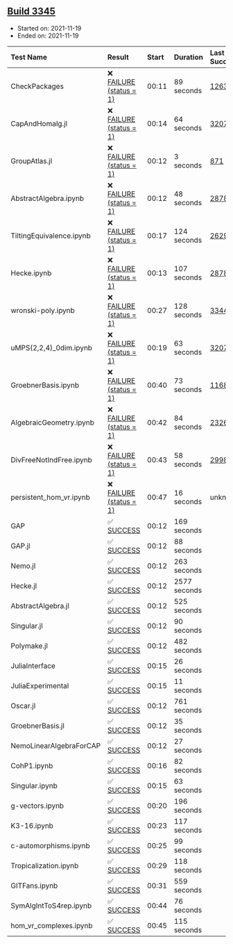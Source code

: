## [Build 3345](https://oscarci.mathematik.uni-kl.de/job/oscar-stable/3345/)

* Started on: 2021-11-19
* Ended on: 2021-11-19

| Test Name    | Result | Start | Duration | Last Success | First Failure |
|:-------------|:-------|:------|:---------|:-------------|:--------------|
| CheckPackages | ❌ [FAILURE (status = 1)](https://oscarci.mathematik.uni-kl.de/job/oscar-stable/3345/artifact/logs/build-3345/CheckPackages.log) | 00:11 | 89 seconds | [1263](https://oscarci.mathematik.uni-kl.de/job/oscar-stable/1263/) | [1264](https://oscarci.mathematik.uni-kl.de/job/oscar-stable/1264/) |
| CapAndHomalg.jl | ❌ [FAILURE (status = 1)](https://oscarci.mathematik.uni-kl.de/job/oscar-stable/3345/artifact/logs/build-3345/CapAndHomalg.jl.log) | 00:14 | 64 seconds | [3207](https://oscarci.mathematik.uni-kl.de/job/oscar-stable/3207/) | [3208](https://oscarci.mathematik.uni-kl.de/job/oscar-stable/3208/) |
| GroupAtlas.jl | ❌ [FAILURE (status = 1)](https://oscarci.mathematik.uni-kl.de/job/oscar-stable/3345/artifact/logs/build-3345/GroupAtlas.jl.log) | 00:12 | 3 seconds | [871](https://oscarci.mathematik.uni-kl.de/job/oscar-stable/871/) | [872](https://oscarci.mathematik.uni-kl.de/job/oscar-stable/872/) |
| AbstractAlgebra.ipynb | ❌ [FAILURE (status = 1)](https://oscarci.mathematik.uni-kl.de/job/oscar-stable/3345/artifact/logs/build-3345/AbstractAlgebra.ipynb.log) | 00:12 | 48 seconds | [2878](https://oscarci.mathematik.uni-kl.de/job/oscar-stable/2878/) | [2879](https://oscarci.mathematik.uni-kl.de/job/oscar-stable/2879/) |
| TiltingEquivalence.ipynb | ❌ [FAILURE (status = 1)](https://oscarci.mathematik.uni-kl.de/job/oscar-stable/3345/artifact/logs/build-3345/TiltingEquivalence.ipynb.log) | 00:17 | 124 seconds | [2629](https://oscarci.mathematik.uni-kl.de/job/oscar-stable/2629/) | [2630](https://oscarci.mathematik.uni-kl.de/job/oscar-stable/2630/) |
| Hecke.ipynb | ❌ [FAILURE (status = 1)](https://oscarci.mathematik.uni-kl.de/job/oscar-stable/3345/artifact/logs/build-3345/Hecke.ipynb.log) | 00:13 | 107 seconds | [2878](https://oscarci.mathematik.uni-kl.de/job/oscar-stable/2878/) | [2879](https://oscarci.mathematik.uni-kl.de/job/oscar-stable/2879/) |
| wronski-poly.ipynb | ❌ [FAILURE (status = 1)](https://oscarci.mathematik.uni-kl.de/job/oscar-stable/3345/artifact/logs/build-3345/wronski-poly.ipynb.log) | 00:27 | 128 seconds | [3344](https://oscarci.mathematik.uni-kl.de/job/oscar-stable/3344/) | [3345](https://oscarci.mathematik.uni-kl.de/job/oscar-stable/3345/) |
| uMPS(2,2,4)_0dim.ipynb | ❌ [FAILURE (status = 1)](https://oscarci.mathematik.uni-kl.de/job/oscar-stable/3345/artifact/logs/build-3345/uMPS-2-2-4-_0dim.ipynb.log) | 00:19 | 63 seconds | [3207](https://oscarci.mathematik.uni-kl.de/job/oscar-stable/3207/) | [3208](https://oscarci.mathematik.uni-kl.de/job/oscar-stable/3208/) |
| GroebnerBasis.ipynb | ❌ [FAILURE (status = 1)](https://oscarci.mathematik.uni-kl.de/job/oscar-stable/3345/artifact/logs/build-3345/GroebnerBasis.ipynb.log) | 00:40 | 73 seconds | [1168](https://oscarci.mathematik.uni-kl.de/job/oscar-stable/1168/) | [1169](https://oscarci.mathematik.uni-kl.de/job/oscar-stable/1169/) |
| AlgebraicGeometry.ipynb | ❌ [FAILURE (status = 1)](https://oscarci.mathematik.uni-kl.de/job/oscar-stable/3345/artifact/logs/build-3345/AlgebraicGeometry.ipynb.log) | 00:42 | 84 seconds | [2326](https://oscarci.mathematik.uni-kl.de/job/oscar-stable/2326/) | [2327](https://oscarci.mathematik.uni-kl.de/job/oscar-stable/2327/) |
| DivFreeNotIndFree.ipynb | ❌ [FAILURE (status = 1)](https://oscarci.mathematik.uni-kl.de/job/oscar-stable/3345/artifact/logs/build-3345/DivFreeNotIndFree.ipynb.log) | 00:43 | 58 seconds | [2998](https://oscarci.mathematik.uni-kl.de/job/oscar-stable/2998/) | [2999](https://oscarci.mathematik.uni-kl.de/job/oscar-stable/2999/) |
| persistent_hom_vr.ipynb | ❌ [FAILURE (status = 1)](https://oscarci.mathematik.uni-kl.de/job/oscar-stable/3345/artifact/logs/build-3345/persistent_hom_vr.ipynb.log) | 00:47 | 16 seconds | unknown | unknown |
| GAP | ✅ [SUCCESS](https://oscarci.mathematik.uni-kl.de/job/oscar-stable/3345/artifact/logs/build-3345/GAP.log) | 00:12 | 169 seconds |  |  |
| GAP.jl | ✅ [SUCCESS](https://oscarci.mathematik.uni-kl.de/job/oscar-stable/3345/artifact/logs/build-3345/GAP.jl.log) | 00:12 | 88 seconds |  |  |
| Nemo.jl | ✅ [SUCCESS](https://oscarci.mathematik.uni-kl.de/job/oscar-stable/3345/artifact/logs/build-3345/Nemo.jl.log) | 00:12 | 263 seconds |  |  |
| Hecke.jl | ✅ [SUCCESS](https://oscarci.mathematik.uni-kl.de/job/oscar-stable/3345/artifact/logs/build-3345/Hecke.jl.log) | 00:12 | 2577 seconds |  |  |
| AbstractAlgebra.jl | ✅ [SUCCESS](https://oscarci.mathematik.uni-kl.de/job/oscar-stable/3345/artifact/logs/build-3345/AbstractAlgebra.jl.log) | 00:12 | 525 seconds |  |  |
| Singular.jl | ✅ [SUCCESS](https://oscarci.mathematik.uni-kl.de/job/oscar-stable/3345/artifact/logs/build-3345/Singular.jl.log) | 00:12 | 90 seconds |  |  |
| Polymake.jl | ✅ [SUCCESS](https://oscarci.mathematik.uni-kl.de/job/oscar-stable/3345/artifact/logs/build-3345/Polymake.jl.log) | 00:12 | 482 seconds |  |  |
| JuliaInterface | ✅ [SUCCESS](https://oscarci.mathematik.uni-kl.de/job/oscar-stable/3345/artifact/logs/build-3345/JuliaInterface.log) | 00:15 | 26 seconds |  |  |
| JuliaExperimental | ✅ [SUCCESS](https://oscarci.mathematik.uni-kl.de/job/oscar-stable/3345/artifact/logs/build-3345/JuliaExperimental.log) | 00:15 | 11 seconds |  |  |
| Oscar.jl | ✅ [SUCCESS](https://oscarci.mathematik.uni-kl.de/job/oscar-stable/3345/artifact/logs/build-3345/Oscar.jl.log) | 00:12 | 761 seconds |  |  |
| GroebnerBasis.jl | ✅ [SUCCESS](https://oscarci.mathematik.uni-kl.de/job/oscar-stable/3345/artifact/logs/build-3345/GroebnerBasis.jl.log) | 00:12 | 35 seconds |  |  |
| NemoLinearAlgebraForCAP | ✅ [SUCCESS](https://oscarci.mathematik.uni-kl.de/job/oscar-stable/3345/artifact/logs/build-3345/NemoLinearAlgebraForCAP.log) | 00:12 | 27 seconds |  |  |
| CohP1.ipynb | ✅ [SUCCESS](https://oscarci.mathematik.uni-kl.de/job/oscar-stable/3345/artifact/logs/build-3345/CohP1.ipynb.log) | 00:16 | 82 seconds |  |  |
| Singular.ipynb | ✅ [SUCCESS](https://oscarci.mathematik.uni-kl.de/job/oscar-stable/3345/artifact/logs/build-3345/Singular.ipynb.log) | 00:15 | 63 seconds |  |  |
| g-vectors.ipynb | ✅ [SUCCESS](https://oscarci.mathematik.uni-kl.de/job/oscar-stable/3345/artifact/logs/build-3345/g-vectors.ipynb.log) | 00:20 | 196 seconds |  |  |
| K3-16.ipynb | ✅ [SUCCESS](https://oscarci.mathematik.uni-kl.de/job/oscar-stable/3345/artifact/logs/build-3345/K3-16.ipynb.log) | 00:23 | 117 seconds |  |  |
| c-automorphisms.ipynb | ✅ [SUCCESS](https://oscarci.mathematik.uni-kl.de/job/oscar-stable/3345/artifact/logs/build-3345/c-automorphisms.ipynb.log) | 00:25 | 99 seconds |  |  |
| Tropicalization.ipynb | ✅ [SUCCESS](https://oscarci.mathematik.uni-kl.de/job/oscar-stable/3345/artifact/logs/build-3345/Tropicalization.ipynb.log) | 00:29 | 118 seconds |  |  |
| GITFans.ipynb | ✅ [SUCCESS](https://oscarci.mathematik.uni-kl.de/job/oscar-stable/3345/artifact/logs/build-3345/GITFans.ipynb.log) | 00:31 | 559 seconds |  |  |
| SymAlgIntToS4rep.ipynb | ✅ [SUCCESS](https://oscarci.mathematik.uni-kl.de/job/oscar-stable/3345/artifact/logs/build-3345/SymAlgIntToS4rep.ipynb.log) | 00:44 | 76 seconds |  |  |
| hom_vr_complexes.ipynb | ✅ [SUCCESS](https://oscarci.mathematik.uni-kl.de/job/oscar-stable/3345/artifact/logs/build-3345/hom_vr_complexes.ipynb.log) | 00:45 | 115 seconds |  |  |
